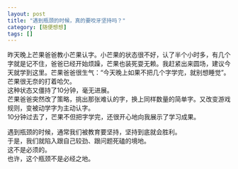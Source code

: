 ```yaml
---
layout: post
title: "遇到瓶颈的时候，真的要咬牙坚持吗？"
category: [随便想想]
tags: []
---
```


昨天晚上芒果爸爸教小芒果认字。小芒果的状态很不好，认了半个小时多，有几个字就是记不住，爸爸已经开始烦躁，芒果也装死耍无赖。我赶紧出来圆场，建议今天就学到这里。芒果爸爸很生气：“今天晚上如果不把几个字学完，就别想睡觉”。芒果很无奈的打着哈欠。  
这种状态又僵持了10分钟，毫无进展。  
芒果爸爸突然改了策略，挑出那张难认的字，换上同样数量的简单字。又改变游戏规则，变被动学字为主动认字。  
10分钟过去了，芒果不但把字学完，还很开心地向我展示了学习成果。  

遇到瓶颈的时候，通常我们被教育要坚持，坚持到底就会胜利。  
于是，我们就陷入跟自己较劲、跟问题死磕的境地。  
这不是必须的。  
也许，这个瓶颈不是必经之地。  

<!-- more -->